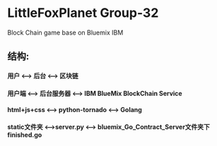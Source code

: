 # LittleFoxPlanet  Group-32
Block Chain game base on Bluemix IBM

## 结构:
#### 用户         <--> 后台                 <--> 区块链
#### 用户端       <--> 后台服务器            <--> IBM BlueMix BlockChain Service
#### html+js+css  <--> python-tornado       <--> Golang
#### static文件夹  <-->server.py             <--> bluemix_Go_Contract_Server文件夹下finished.go


 
 
